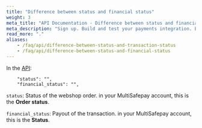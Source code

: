 ```yaml
---
title: "Difference between status and financial status"
weight: 3
meta_title: "API Documentation - Difference between status and financial status - MultiSafepay Docs"
meta_description: "Sign up. Build and test your payments integration. Explore our products and services. Use our API Reference, SDKs, and wrappers. Get support."
read_more: "."
aliases:
    - /faq/api/difference-between-status-and-transaction-status
    - /faq/api/difference-between-status-and-financial-status
---
```


In the [API](/api):

```
    "status": "",
    "financial_status": "",
```

`status`: Status of the webshop order. in your MultiSafepay account, this is the **Order status**.

`financial_status`: Payout of the transaction. in your MultiSafepay account, this is the **Status**.

